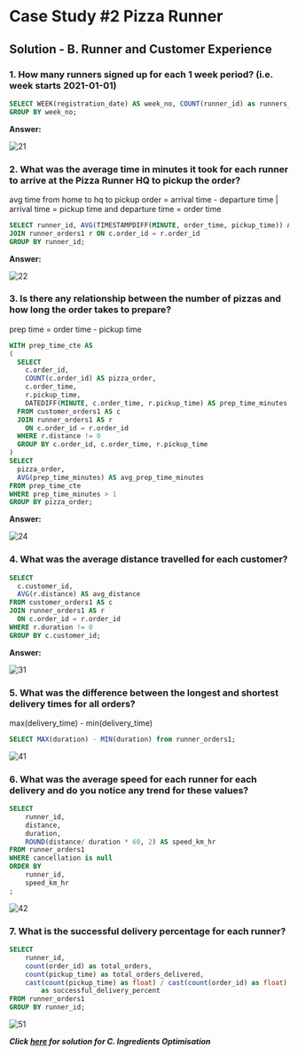 # Case Study #2 Pizza Runner

## Solution - B. Runner and Customer Experience

### 1. How many runners signed up for each 1 week period? (i.e. week starts 2021-01-01)

````sql
SELECT WEEK(registration_date) AS week_no, COUNT(runner_id) as runners_signed from runners
GROUP BY week_no;
````

**Answer:**

![21](https://user-images.githubusercontent.com/107829400/225392961-713f8ae4-517b-4f96-99c9-88cf32a4d004.png)


### 2. What was the average time in minutes it took for each runner to arrive at the Pizza Runner HQ to pickup the order?
avg time from home to hq to pickup order = arrival time - departure time  |   
arrival time = pickup time and departure time = order time

````sql
SELECT runner_id, AVG(TIMESTAMPDIFF(MINUTE, order_time, pickup_time)) AS AVGPICKUPTIME from customer_orders1 c 
JOIN runner_orders1 r ON c.order_id = r.order_id
GROUP BY runner_id;
````

**Answer:**

![22](https://user-images.githubusercontent.com/107829400/225394355-ea426b98-bc20-4ca3-9936-b05a12b8d783.png)

### 3. Is there any relationship between the number of pizzas and how long the order takes to prepare?
prep time = order time - pickup time

````sql
WITH prep_time_cte AS
(
  SELECT 
    c.order_id, 
    COUNT(c.order_id) AS pizza_order, 
    c.order_time, 
    r.pickup_time, 
    DATEDIFF(MINUTE, c.order_time, r.pickup_time) AS prep_time_minutes
  FROM customer_orders1 AS c
  JOIN runner_orders1 AS r
    ON c.order_id = r.order_id
  WHERE r.distance != 0
  GROUP BY c.order_id, c.order_time, r.pickup_time
)
SELECT 
  pizza_order, 
  AVG(prep_time_minutes) AS avg_prep_time_minutes
FROM prep_time_cte
WHERE prep_time_minutes > 1
GROUP BY pizza_order;
````

**Answer:**

![24](https://user-images.githubusercontent.com/107829400/225395834-ecd1de17-6ca6-43dd-a6dd-3cd59be35000.png)


### 4. What was the average distance travelled for each customer?

````sql
SELECT 
  c.customer_id, 
  AVG(r.distance) AS avg_distance
FROM customer_orders1 AS c
JOIN runner_orders1 AS r
  ON c.order_id = r.order_id
WHERE r.duration != 0
GROUP BY c.customer_id;
````

**Answer:**

![31](https://user-images.githubusercontent.com/107829400/225396849-f4589c79-3f7d-4096-a8c3-1500f9c56b99.png)


### 5. What was the difference between the longest and shortest delivery times for all orders?
max(delivery_time) - min(delivery_time)

````sql
SELECT MAX(duration) - MIN(duration) from runner_orders1;
````

![41](https://user-images.githubusercontent.com/107829400/225398089-a35236e8-0c8b-401a-85d9-e9cd0f987e91.png)

### 6. What was the average speed for each runner for each delivery and do you notice any trend for these values?

```sql
SELECT 
	runner_id,
	distance,
	duration,
	ROUND(distance/ duration * 60, 2) AS speed_km_hr
FROM runner_orders1
WHERE cancellation is null
ORDER BY 
	runner_id,
	speed_km_hr
;
```

![42](https://user-images.githubusercontent.com/107829400/225398749-5dcc2831-4fe0-4e83-ae87-5c9201b337be.png)


### 7. What is the successful delivery percentage for each runner?
```sql
SELECT 
	runner_id,	
	count(order_id) as total_orders,
	count(pickup_time) as total_orders_delivered,
	cast(count(pickup_time) as float) / cast(count(order_id) as float) * 100 
		as successful_delivery_percent
FROM runner_orders1
GROUP BY runner_id;
```

![51](https://user-images.githubusercontent.com/107829400/225399940-3b402c49-d2c8-4a39-947d-329eb4bc5eab.png)

***Click [here](https://github.com/katiehuangx/8-Week-SQL-Challenge/blob/main/Case%20Study%20%232%20-%20Pizza%20Runner/B.%20Runner%20and%20Customer%20Experience.md) for solution for C. Ingredients Optimisation***
